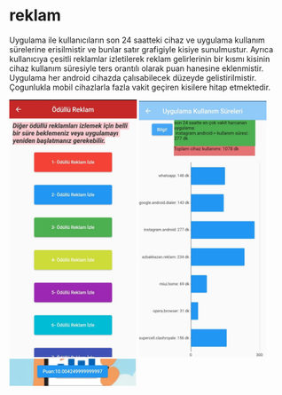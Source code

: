 # reklam

  Uygulama ile kullanıcıların son 24 saatteki cihaz ve uygulama kullanım sürelerine erisilmistir ve bunlar satır grafigiyle kisiye sunulmustur. Ayrıca kullanıcıya çesitli reklamlar izletilerek reklam gelirlerinin bir kısmı kisinin cihaz kullanım süresiyle ters orantılı olarak puan hanesine eklenmistir. Uygulama her android cihazda çalısabilecek düzeyde gelistirilmistir. Çogunlukla mobil cihazlarla fazla vakit geçiren kisilere hitap etmektedir.

<img src="lib/assets/rewarded.jpg" width="230">

<img src="lib/assets/4.jpg" width="230">

<img src="lib/assets/puan.png" width="230">
